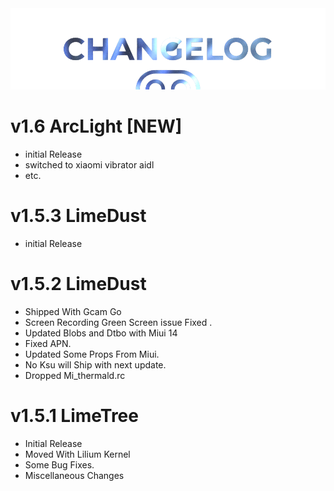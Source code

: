  <img src="https://raw.githubusercontent.com/DroidX-UI-Devices/Official_Devices/13/banners/changelogs.png" />



# v1.6 ArcLight [NEW]

- initial Release
- switched to xiaomi vibrator aidl
- etc.

# v1.5.3 LimeDust

- initial Release

# v1.5.2 LimeDust

- Shipped With Gcam Go
- Screen Recording Green Screen issue Fixed .
- Updated Blobs and Dtbo with Miui 14
- Fixed APN.
- Updated Some Props From Miui.
- No Ksu will Ship with next update.
- Dropped Mi_thermald.rc

# v1.5.1 LimeTree

- Initial Release 
- Moved With Lilium Kernel
- Some Bug Fixes.
- Miscellaneous Changes

